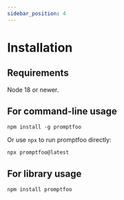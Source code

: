 ```yaml
---
sidebar_position: 4
---
```


# Installation

## Requirements

Node 18 or newer.

## For command-line usage

```
npm install -g promptfoo
```

Or use `npx` to run promptfoo directly:

```
npx promptfoo@latest
```

## For library usage

```
npm install promptfoo
```
